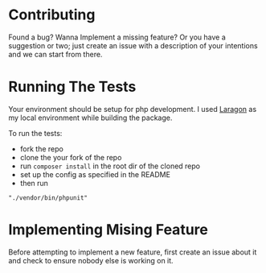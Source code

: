 Contributing
============

Found a bug? Wanna Implement a missing feature? Or you have a suggestion or two;
just create an issue with a description of your intentions and we can start from there.

Running The Tests
=================
Your environment should be setup for php development.
I used [Laragon]() as my local environment while building the package.

To run the tests:
- fork the repo
- clone the your fork of the repo
- run `composer install` in the root dir of the cloned repo
- set up the config as specified in the README
- then run
```
"./vendor/bin/phpunit"
```
Implementing Mising Feature
===========================
Before attempting to implement a new feature, first create an issue about it and check to ensure nobody else is working on it.
